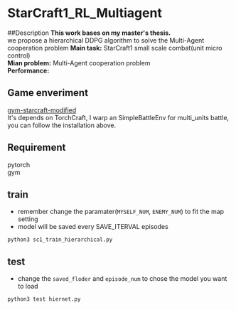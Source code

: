 # StarCraft1_RL_Multiagent
##Description
__This work bases on my master's thesis.__  
we propose a hierarchical DDPG algorithm to solve the Multi-Agent cooperation problem
__Main task:__ StarCraft1 small scale combat(unit micro control)  
__Mian problem:__ Multi-Agent cooperation problem  
__Performance:__

## Game enveriment
[gym-starcraft-modified](https://github.com/Kyle1993/gym-starcraft-modified)  
It's depends on TorchCraft, I warp an SimpleBattleEnv for multi_units battle, you can follow the installation above.

## Requirement
pytorch  
gym  

## train
* remember change the paramater(`MYSELF_NUM`, `ENEMY_NUM`) to fit the map setting  
* model will be saved every SAVE_ITERVAL episodes
```
python3 sc1_train_hierarchical.py
```

## test
* change the `saved_floder` and `episode_num` to chose the model you want to load  
```
python3 test hiernet.py
```
